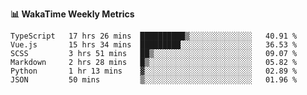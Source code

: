 **:bar_chart: WakaTime Weekly Metrics**

<!--START_SECTION:waka-->

```text
TypeScript   17 hrs 26 mins  ██████████▒░░░░░░░░░░░░░░   40.91 %
Vue.js       15 hrs 34 mins  █████████░░░░░░░░░░░░░░░░   36.53 %
SCSS         3 hrs 51 mins   ██▒░░░░░░░░░░░░░░░░░░░░░░   09.07 %
Markdown     2 hrs 28 mins   █▒░░░░░░░░░░░░░░░░░░░░░░░   05.82 %
Python       1 hr 13 mins    ▓░░░░░░░░░░░░░░░░░░░░░░░░   02.89 %
JSON         50 mins         ▒░░░░░░░░░░░░░░░░░░░░░░░░   01.96 %
```

<!--END_SECTION:waka-->
